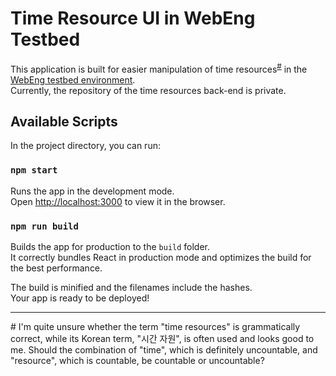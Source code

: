 # Time Resource UI in WebEng Testbed

This application is built for easier manipulation of time resources<sup>[#](#user-content-footnote)</sup> in the [WebEng testbed environment](https://github.com/kaist-webeng/KSC2020_IoT_Framework).\
Currently, the repository of the time resources back-end is private.

## Available Scripts

In the project directory, you can run:

### `npm start`

Runs the app in the development mode.\
Open [http://localhost:3000](http://localhost:3000) to view it in the browser.

### `npm run build`

Builds the app for production to the `build` folder.\
It correctly bundles React in production mode and optimizes the build for the best performance.

The build is minified and the filenames include the hashes.\
Your app is ready to be deployed!

---
<a name="footnote">#</a> I'm quite unsure whether the term "time resources" is grammatically correct, while its Korean term, "시간 자원", is often used and looks good to me. Should the combination of "time", which is definitely uncountable, and "resource", which is countable, be countable or uncountable?
